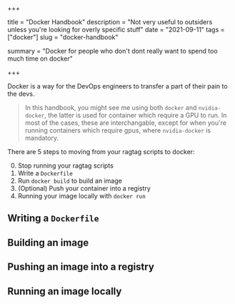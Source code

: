 +++


title = "Docker Handbook"
description = "Not very useful to outsiders unless you're looking for overly specific stuff"
date = "2021-09-11"
tags = ["docker"]
slug = "docker-handbook"

summary = "Docker for people who don't dont really want to spend too much time on docker"

+++

Docker is a way for the DevOps engineers to transfer a part of their pain to the devs. 

> In this handbook, you might see me using both `docker` and `nvidia-docker`, the latter is used for container which require a GPU to run. In most of the cases, these are interchangable, except for when you're running containers which require gpus, where `nvidia-docker` is mandatory.

There are 5 steps to moving from your ragtag scripts to docker: 

0. Stop running your ragtag scripts 
1. Write a `Dockerfile`
2. Run `docker build` to build an image
3. (Optional) Push your container into a registry
4. Running your image locally with `docker run`

## Writing a `Dockerfile`

## Building an image

## Pushing an image into a registry

## Running an image locally